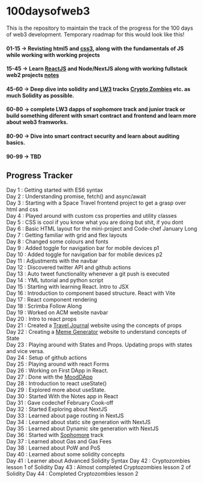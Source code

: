 # 100daysofweb3

This is the repository to maintain the track of the progress for the 100 days of web3 development. Temporary roadmap for this would look like this!

#### 01-15 -> Revisting html5 and [css3](https://developer.mozilla.org/en-US/docs/Web/CSS), along with the fundamentals of JS while working with working projects

#### 15-45 -> Learn [ReactJS](https://scrimba.com/learn/learnreact/) and Node/NextJS along with working fullstack web2 projects [notes](react-notes.md)

#### 45-60 -> Deep dive into solidity and [LW3](https://learnweb3.io/dashboard) tracks [Crypto Zombies](https://cryptozombies.io/) etc. as much Solidity as possible.

#### 60-80 -> complete LW3 dapps of sophomore track and junior track or build something diferent with smart contract and frontend and learn more about web3 framworks.

#### 80-90 -> Dive into smart contract security and learn about auditing basics.

#### 90-99 -> TBD

## Progress Tracker

Day 1 : Getting started with ES6 syntax\
Day 2 : Understanding promise, fetch() and async/await\
Day 3 : Starting with a Space Travel frontend project to get a grasp over html and css\
Day 4 : Played around with custom css properties and utility classes\
Day 5 : CSS is cool if you know what you are doing but shit, if you dont\
Day 6 : Basic HTML layout for the mini-project and Code-chef January Long\
Day 7 : Getting familiar with grid and flex layouts\
Day 8 : Changed some colours and fonts\
Day 9 : Added toggle for navigation bar for mobile devices p1\
Day 10 : Added toggle for navigation bar for mobile devices p2\
Day 11 : Adjustments with the navbar\
Day 12 : Discovered twitter API and github actions\
Day 13 : Auto tweet functionality whenever a git push is executed\
Day 14 : YML tutorial and python script\
Day 15 : Starting with learning React. Intro to JSX\
Day 16 : Introduction to component based structure. React with Vite\
Day 17 : React component rendering\
Day 18 : Scrimba Follow Along\
Day 19 : Worked on ACM website navbar\
Day 20 : Intro to react props\
Day 21 : Created a [Travel Journal](travel-journal/about.md) website using the concepts of props\
Day 22 : Creating a [Meme Generator](meme-generator/about.md) website to understand concepts of State\
Day 23 : Playing around with States and Props. Updating props with states and vice versa.\
Day 24 : Setup of github actions\
Day 25 : Playing around with react Forms\
Day 26 : Working on First DApp in React.\
Day 27 : Done with the [MoodDApp](MoodDApp/about.md)\
Day 28 : Introduction to react useState()\
Day 29 : Explored more about useState.\
Day 30 : Started With the Notes app in React\
Day 31 : Gave codechef February Cook-off\
Day 32 : Started Exploring about NextJS\
Day 33 : Learned about page routing in NextJS\
Day 34 : Learned about static site generation with NextJS\
Day 35 : Learned about Dynamic site generation with NextJS\
Day 36 : Started with [Sophomore](https://learnweb3.io/) track\
Day 37 : Learned about Gas and Gas Fees\
Day 38 : Learned about PoW and PoS\
Day 40 : Learned about some solidity concepts\
Day 41 : Learner about Advanced Solidity Syntax
Day 42 : Cryptozombies lesson 1 of Solidity
Day 43 : Almost completed Cryptozombies lesson 2 of Solidity
Day 44 : Completed Cryptozombies lesson 2
